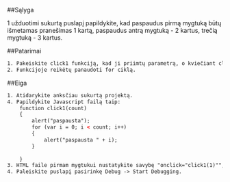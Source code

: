 ﻿##Sąlyga

1 užduotimi sukurtą puslapį papildykite, kad paspaudus pirmą mygtuką būtų išmetamas pranešimas 1 kartą, paspaudus antrą mygtuką -  2 kartus, trečią mygtuką - 3 kartus.

##Patarimai
```html
1. Pakeiskite click1 funkciją, kad ji priimtų parametrą, o kviečiant click1 funkciją perduokite parametrą atitinkamai skaičių 1, 2 arba 3.
2. Funkcijoje reikėtų panaudoti for ciklą.
```

##Eiga
```html
1. Atidarykite anksčiau sukurtą projektą.
4. Papildykite Javascript failą taip:
	function click1(count)
	{
		alert("paspausta");
		for (var i = 0; i < count; i++)
		{
			alert("paspausta " + i);
		}
		
	}
3. HTML faile pirmam mygtukui nustatykite savybę "onclick="click1(1)"", antram - "onclick="click1(2)"", trečiam - "onclick="click1(3)"".
4. Paleiskite puslapį pasirinkę Debug -> Start Debugging.
```